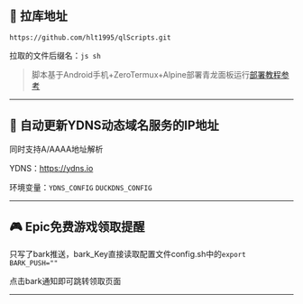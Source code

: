 ## 🔗 拉库地址

```plaintext
https://github.com/hlt1995/qlScripts.git
```

拉取的文件后缀名：`js sh`

> 脚本基于Android手机+ZeroTermux+Alpine部署青龙面板运行[部署教程参考](https://blog.csdn.net/a18065597272/article/details/132633015)
---

## 🚀 自动更新YDNS动态域名服务的IP地址

同时支持A/AAAA地址解析

YDNS：https://ydns.io

环境变量：`YDNS_CONFIG` `DUCKDNS_CONFIG`

---

## 🎮️ Epic免费游戏领取提醒

只写了bark推送，bark_Key直接读取配置文件config.sh中的`export BARK_PUSH=""`

点击bark通知即可跳转领取页面

---
